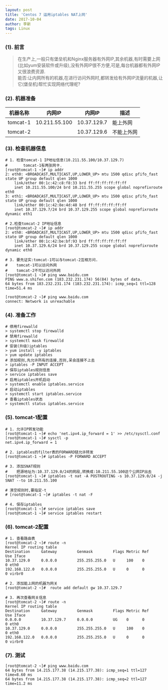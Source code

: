 ```yaml
---
layout: post
title: 'Centos 7 运用iptables NAT上网'
date: 2017-10-04
author: 李新
tags: Linux
---
```


### (1). 前言
> 在生产上,一般只有堡垒机和Nginx服务器有外网IP,其余机器,有时需要上网(比如yum安装软件或升级),没有外网IP很不方便,可是,每台机器都有外网IP又很浪费资源.    
> 能否:让内网所有的机器,在进行访问外网时,都转发给有外网IP流量的机器,让它(堡垒机)帮忙实现网络代理呢?  

### (2). 机器准备

|  机器名称   | 内网IP         |     内网IP     |     描述      |
|  ----      | ----          |   ----        |      ----      |
|  tomcat-1  | 10.211.55.100 | 10.37.129.7   |    能上外网     |
|  tomcat-2  |               | 10.37.129.6   |    不能上外网   |


### (3). 检查机器信息

```
# 1. 检查tomcat-1 IP地址信息(10.211.55.100/10.37.129.7)
#       tomcat-1有两张网卡.
[root@tomcat-1 ~]# ip addr
2: eth0: <BROADCAST,MULTICAST,UP,LOWER_UP> mtu 1500 qdisc pfifo_fast state UP group default qlen 1000
    link/ether 00:1c:42:c8:f8:33 brd ff:ff:ff:ff:ff:ff
    inet 10.211.55.100/24 brd 10.211.55.255 scope global noprefixroute eth0
3: eth1: <BROADCAST,MULTICAST,UP,LOWER_UP> mtu 1500 qdisc pfifo_fast state UP group default qlen 1000
    link/ether 00:1c:42:8e:4d:48 brd ff:ff:ff:ff:ff:ff
    inet 10.37.129.7/24 brd 10.37.129.255 scope global noprefixroute dynamic eth1

# 2.检查tomcat-2 IP地址信息
[root@tomcat-2 ~]# ip addr
2: eth0: <BROADCAST,MULTICAST,UP,LOWER_UP> mtu 1500 qdisc pfifo_fast state UP group default qlen 1000
    link/ether 00:1c:42:be:bf:93 brd ff:ff:ff:ff:ff:ff
    inet 10.37.129.6/24 brd 10.37.129.255 scope global noprefixroute dynamic eth0
	   
# 3. 要先证实:tomcat-1可以与tomcat-2互相方问.
#    tomcat-1可以访问外网
#    tomcat-2不可以访问外网
[root@tomcat-1 ~]# ping www.baidu.com
PING www.a.shifen.com (183.232.231.174) 56(84) bytes of data.
64 bytes from 183.232.231.174 (183.232.231.174): icmp_seq=1 ttl=128 time=51.4 ms

[root@tomcat-2 ~]# ping www.baidu.com
connect: Network is unreachable
```
### (4). 准备工作
```
# 停用firewalld
> systemctl stop firewalld
# 禁用firewalld
> systemctl mask firewalld
# 安装(升级)iptables
> yum install -y iptables
> yum update iptables
# 添加规则,先允许所有的连接,否则,呆会连接不上去
> iptables -P INPUT ACCEPT
# 保存iptables规则信息
> service iptables save
# 启用iptables开机启动
> systemctl enable iptables.service
# 启动iptables
> systemctl start iptables.service
# 查看iptables状态
> systemctl status iptables.service
```
### (5). tomcat-1配置
```
# 1. 允许IP转发功能
[root@tomcat-1 ~]# echo 'net.ipv4.ip_forward = 1' >> /etc/sysctl.conf
[root@tomcat-1 ~]# sysctl -p
net.ipv4.ip_forward = 1

# 2. iptables的filter表的FORWARD链允许转发
[root@tomcat-1 ~]# iptables -P FORWARD ACCEPT

# 3. 添加SNAT规则
#    把源地址为:10.37.129.0/24的网段,转换成:10.211.55.100这个公网IP出去
[root@tomcat-1 ~]# iptables -t nat -A POSTROUTING -s 10.37.129.0/24 -j SNAT --to 10.211.55.100

# 清空规则时,要指定-t
# [root@tomcat-1 ~]# iptables -t nat -F   

# 4. 保存iptables
[root@tomcat-1 ~]# service iptables save
[root@tomcat-1 ~]# service iptables restart
```
### (6). tomcat-2配置
```
# 1. 查看路由表
[root@tomcat-2 ~]# route -n
Kernel IP routing table
Destination     Gateway         Genmask         Flags Metric Ref    Use Iface
10.37.129.0     0.0.0.0         255.255.255.0   U     100    0        0 eth0
192.168.122.0   0.0.0.0         255.255.255.0   U     0      0        0 virbr0

# 2. 添加能上网的机器为网关
[root@tomcat-2 ~]#  route add default gw 10.37.129.7

# 3. 再次查看网关信息
[root@tomcat-2 ~]# route -n
Kernel IP routing table
Destination     Gateway         Genmask         Flags Metric Ref    Use Iface
0.0.0.0         10.37.129.7     0.0.0.0         UG    0      0        0 eth0
10.37.129.0     0.0.0.0         255.255.255.0   U     100    0        0 eth0
192.168.122.0   0.0.0.0         255.255.255.0   U     0      0        0 virbr0
```
### (7). 测试
```
[root@tomcat-2 ~]# ping www.baidu.com
64 bytes from 14.215.177.38 (14.215.177.38): icmp_seq=1 ttl=127 time=8.60 ms
64 bytes from 14.215.177.38 (14.215.177.38): icmp_seq=2 ttl=127 time=11.2 ms
```
